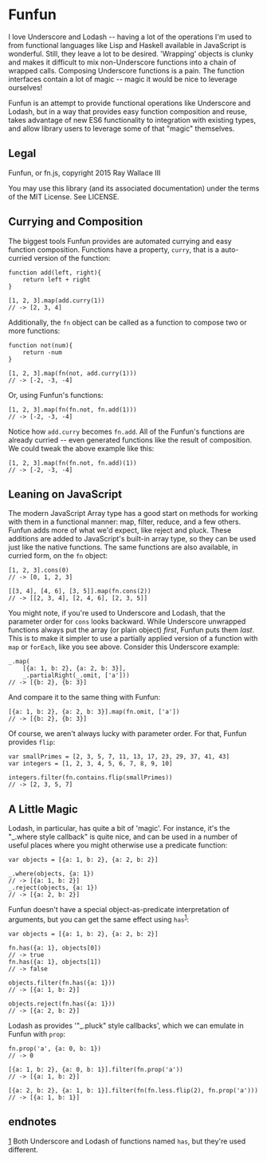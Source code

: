 Funfun
==

I love Underscore and Lodash -- having a lot of the operations I'm used to from
functional languages like Lisp and Haskell available in JavaScript is wonderful.
Still, they leave a lot to be desired. 'Wrapping' objects is clunky and makes it
difficult to mix non-Underscore functions into a chain of wrapped calls.
Composing Underscore functions is a pain. The function interfaces contain a lot
of magic -- magic it would be nice to leverage ourselves!

Funfun is an attempt to provide functional operations like Underscore and
Lodash, but in a way that provides easy function composition and reuse, takes
advantage of new ES6 functionality to integration with existing types, and allow
library users to leverage some of that "magic" themselves.

Legal
--

Funfun, or fn.js, copyright 2015 Ray Wallace III

You may use this library (and its associated documentation) under the terms of
the MIT License. See LICENSE.

Currying and Composition
--

The biggest tools Funfun provides are automated currying and easy function
composition. Functions have a property, `curry`, that is a auto-curried version
of the function:

	function add(left, right){
		return left + right
	}

	[1, 2, 3].map(add.curry(1))
	// -> [2, 3, 4]

Additionally, the `fn` object can be called as a function to compose two or more
functions:

	function not(num){
		return -num
	}

	[1, 2, 3].map(fn(not, add.curry(1)))
	// -> [-2, -3, -4]

Or, using Funfun's functions:

	[1, 2, 3].map(fn(fn.not, fn.add(1)))
	// -> [-2, -3, -4]

Notice how `add.curry` becomes `fn.add`. All of the Funfun's functions are
already curried -- even generated functions like the result of composition. We
could tweak the above example like this:

	[1, 2, 3].map(fn(fn.not, fn.add)(1))
	// -> [-2, -3, -4]


Leaning on JavaScript
--

The modern JavaScript Array type has a good start on methods for working with
them in a functional manner: map, filter, reduce, and a few others. Funfun adds
more of what we'd expect, like reject and pluck. These additions are added to
JavaScript's built-in array type, so they can be used just like the native
functions. The same functions are also available, in curried form, on the `fn`
object:

	[1, 2, 3].cons(0)
	// -> [0, 1, 2, 3]

	[[3, 4], [4, 6], [3, 5]].map(fn.cons(2))
	// -> [[2, 3, 4], [2, 4, 6], [2, 3, 5]]


You might note, if you're used to Underscore and Lodash, that the parameter
order for `cons` looks backward. While Underscore unwrapped functions always put
the array (or plain object) *first*, Funfun puts them *last*. This is to make it
simpler to use a partially applied version of a function with `map` or
`forEach`, like you see above. Consider this Underscore example:

	_.map(
		[{a: 1, b: 2}, {a: 2, b: 3}],
		_.partialRight(_.omit, ['a']))
	// -> [{b: 2}, {b: 3}]

And compare it to the same thing with Funfun:

	[{a: 1, b: 2}, {a: 2, b: 3}].map(fn.omit, ['a'])
	// -> [{b: 2}, {b: 3}]

Of course, we aren't always lucky with parameter order. For that, Funfun
provides `flip`:

	var smallPrimes = [2, 3, 5, 7, 11, 13, 17, 23, 29, 37, 41, 43]
	var integers = [1, 2, 3, 4, 5, 6, 7, 8, 9, 10]
	
	integers.filter(fn.contains.flip(smallPrimes))
	// -> [2, 3, 5, 7]


A Little Magic
---

Lodash, in particular, has quite a bit of 'magic'. For instance, it's the
"\_.where style callback" is quite nice, and can be used in a number of useful
places where you might otherwise use a predicate function:
	
	var objects = [{a: 1, b: 2}, {a: 2, b: 2}]

	_.where(objects, {a: 1})
	// -> [{a: 1, b: 2}]
	_.reject(objects, {a: 1})
	// -> [{a: 2, b: 2}]

Funfun doesn't have a special object-as-predicate interpretation of arguments,
but you can get the same effect using `has`<sup id="ref1"><a
href="#note1">1</a></sup>:

	var objects = [{a: 1, b: 2}, {a: 2, b: 2}]

	fn.has({a: 1}, objects[0])
	// -> true
	fn.has({a: 1}, objects[1])
	// -> false

	objects.filter(fn.has({a: 1}))
	// -> [{a: 1, b: 2}]

	objects.reject(fn.has({a: 1}))
	// -> [{a: 2, b: 2}]

Lodash as provides '"\_.pluck" style callbacks', which we can emulate in Funfun
with `prop`:

	fn.prop('a', {a: 0, b: 1})
	// -> 0

	[{a: 1, b: 2}, {a: 0, b: 1}].filter(fn.prop('a'))
	// -> [{a: 1, b: 2}]

	[{a: 2, b: 2}, {a: 1, b: 1}].filter(fn(fn.less.flip(2), fn.prop('a')))
	// -> [{a: 1, b: 1}]

endnotes
--

<span id="note1"><a href="#ref1">1</a></span> Both Underscore and Lodash of
functions named `has`, but they're used different.
